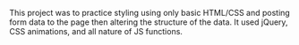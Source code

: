 This project was to practice styling using only basic HTML/CSS and posting form data to the page then altering the structure of the data. It used jQuery, CSS animations, and all nature of JS functions.